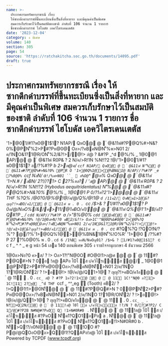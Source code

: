 ```yaml
---
name: >-
  ประกาศกรมทรัพยากรธรณี เรื่อง
  ให้ซากดึกดำบรรพ์ที่ขึ้นทะเบียนซึ่งเป็นสิ่งที่หายาก และมีคุณค่าเป็นพิเศษ
  สมควรเก็บรักษาไว้เป็นสมบัติของชาติ ลำดับที่ 106 จำนวน 1 รายการ
  ชื่อซากดึกดำบรรพ์ ไฮโบดัส เอควิไตรเดนเตตัส
date: '2023-12-04'
category: ง พิเศษ
volume: 140
section: 305
page: 54
source: 'https://ratchakitcha.soc.go.th/documents/14095.pdf'
draft: true
---
```


# ประกาศกรมทรัพยากรธรณี เรื่อง ให้ซากดึกดำบรรพ์ที่ขึ้นทะเบียนซึ่งเป็นสิ่งที่หายาก และมีคุณค่าเป็นพิเศษ สมควรเก็บรักษาไว้เป็นสมบัติของชาติ ลำดับที่ 106 จำนวน 1 รายการ ชื่อซากดึกดำบรรพ์ ไฮโบดัส เอควิไตรเดนเตตัส

'1>@01/#1?พ0@1$1? N1AP/ QหO@ @  ํ @&11พ์#?P@Q%#>N&?0%@PN'็%2>P#?Pห@0@ Oล>/?คBคN@N'็%พ>N01 2/ค/1NO&1?1@R/ON'็%2/&?!>/@!> ลํ@ ? &#?P _^d ํ@%/% _ 1@0@1 AP/@ @  ํ @&11พ์ R0P& ? 2 N/ค/>R!1N %N!!?2 !@/'1>@01/#1?พ0@1$1? ล/?%#?P _b 2>ห@ค/ `ccf N1AP/ QหO@ @  ํ @&11พ์ N'็%@ @  ํ @&11พ์#?P@Q%#>N&?0% @PR O '1>@0Q%1@>@%BN&1@ N/AP//?%#?P _e ?%0@0% `ccf NลN/ _a` !/%พ>N01 ``_  ห%O@ `^ ํ@ห% QหO@ @  ํ @&11พ์ '1>N.# / ลBN/ 2?!/์/?1> C 2?%หล? / 'ล@ AP/@ @  ํ @&11พ์ R0P& ? 2 N/ค/>R!1N %N!!?2 (Hybodus aequitridentatus) N'็%@ @  ํ @&11พ์#?P@Q%#>N&?0% ํ@%/% _ 1@0@1 P 0/?1ห?2'1>ํ@@ @  ํ @&11พ์ THF %?Q% /@0?0/ํ@%@!@/ค/@/Q%/@!1@ `d /11ค2/ OหNพ1>1@&?ญญ?!>คBO/ค1/@ @  ํ @&11พ์ พ . 0 . `cc_ /$>& ? 1/#1?พ0@1$1? P 0ค/@/NหO%/&/ค>11/@1คBO/ค1/@ @  ํ @&11พ์ Q%@1'1>B/ค1?Q#?P _ / `cdd N/AP//?%#?P `a />"B%@0% `cdd @QหO@ @  ํ @&11พ์#?P@Q%#>N&?0% !@/1@0ล>N/?0 คB2/&?!> Oล>1C'"N@0O%&#O@0'1>@0%?Q N'็%2>P#?Pห@0@Oล>/?คBคN@N'็%พ>N01 2/ค/1NO&1?1@R/ON'็%2/&?!>/@!> !@/พ1>1@&?ญญ?!>คBO/ค1/@ @  ํ @&11พ์ พ . 0 . `cc_ #?Q%?Q !?QO!N/?%"? @/?%'1>@0Q%1@>@%BN&1@N'็%!O%R' '1>@0  /?%#?P 27 ?%0@0% พ . 0 . `cd 6 /1%B หลN/NพOญ01? /$>& ? 1/#1?พ0@1$1? ` c c f _ ^ ^ _ e g หน้า 54 เลม 140 ตอนพิเศษ 305 ง ราชกิจจานุเบกษา 4 ธันวาคม 2566

1@0ล>Nอ?0 ค>ส/ ? !> Oล>1?!"N@0O #O@0!1>ก@ศ @ @  ํ @ 11์#?P@Q#>N ? 0อ !ล@ APอ ไ0โ ัส เ/ควิไรเเัส ํ@/ _ 1@0@1 @PN!็2>P#?Pห@0@Oล>/?คBคN@N!็>N01 2/ค/1NO 1?1@R/ON!็2/ ? !>อ@!> !@/ค/@/Q1>1@ ? ญญ?!>คBO/ค1อ@ @  ํ @ 11์  . 0 . `cc_ ลํ@ ? #?P 1ห?2!1>ํ@ @ @  ํ @ 11์ 1C!"N@0 ล?1> 1C!11 2?ฐ@ _^d THF `ccf _ ^^_eg ั (Tooth) คB2/ ? !>Q@1!1>@0N!็@ @  ํ @ 11์#?P@Q#>N ? 0@PN!็2>P#?Pห@0@Oล>/?คBคN@N!็>N01 2/ค/1NO 1?1@R/ON!็2/ ? !>อ@!> !@/ค/@/Q1>1@ ? ญญ?!>คBO/ค1อ@ @  ํ @ 11์  . 0 . `cc_ _ . N!็>Q2N/@ @  ํ @ 11์!ล@ ไ0โ ัส เ/ควิไรเเัส !?/N ? 0/?#?P2/ C 1์/@#?P2B N#N@#?PคO Q !1>N#0R#0 ` . N!็@ @  ํ @ 11์!ล@ ไ0โ ัส เ/ควิไรเเัส #?PคO N!็ค1?QO1อPล a . N!็@ @  ํ @ 11์!ล@ ไ0โ ัส เ/ควิไรเเัส #?PคO N!็ค1?QO1อ!1>N#0R#0 b . N!็>Q!?/อ0N@@ @  ํ @ 11์!OO #?Pํ@/@QOอO@อ>Q@1!?QAPอ!ล@ ไ0โ ัส เ/ควิไรเเัส Powered by TCPDF (www.tcpdf.org)
